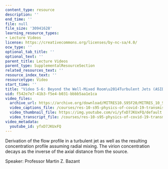 ```yaml
---
content_type: resource
description: ''
end_time: ''
file: null
file_size: '30941628'
learning_resource_types:
- Lecture Videos
license: https://creativecommons.org/licenses/by-nc-sa/4.0/
ocw_type: ''
optional_tab_title: ''
optional_text: ''
parent_title: Lecture Videos
parent_type: SupplementalResourceSection
related_resources_text: ''
resource_index_text: ''
resourcetype: Video
start_time: ''
title: "Video 5-6: Beyond the Well-Mixed Room\u2014Turbulent Jets (ASIDE)"
uid: f542e7e7-41b3-f5e4-b031-bbbb5aa1e1ca
video_files:
  archive_url: https://archive.org/download/MITRES10.S95F20/MITRES_10_S95F20_0506_300k.mp4
  video_captions_file: /courses/res-10-s95-physics-of-covid-19-transmission-fall-2020/6e2d4558cce7517598ba6ab289f76195_yfxD7JKUxFQ.vtt
  video_thumbnail_file: https://img.youtube.com/vi/yfxD7JKUxFQ/default.jpg
  video_transcript_file: /courses/res-10-s95-physics-of-covid-19-transmission-fall-2020/f887b1cc64e224c481e441990f207c35_yfxD7JKUxFQ.pdf
video_metadata:
  youtube_id: yfxD7JKUxFQ
---
```


Derivation of the flow profile in a turbulent jet as well as the resulting concentration profile assuming radial mixing. The virion concentration decays as the inverse of the axial distance from the source.

Speaker: Professor Martin Z. Bazant

